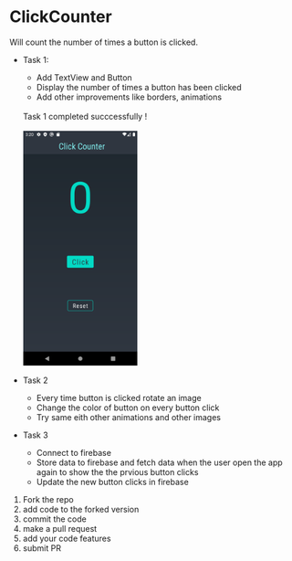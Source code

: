 # ClickCounter
Will count the number of times a button is clicked.
- Task 1:
  - Add TextView and Button 
  - Display the number of times a button has been clicked
  - Add other improvements like borders, animations
  <br>
  Task 1 completed succcessfully !
  <br><br>
  <img src="home.png" width="200" >
  
- Task 2
  - Every time button is clicked rotate an image
  - Change the color of button on every button click
  - Try same eith other animations and other images
- Task 3
  - Connect to firebase
  - Store data to firebase and fetch data when the user open the app again to show the the prvious button clicks
  - Update the new button clicks in firebase


1. Fork the repo
2. add code to the forked version
3. commit the code
4. make a pull request
5. add your code features
6. submit PR
